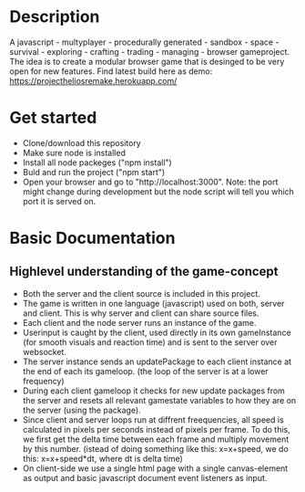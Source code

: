 Description
==============
A javascript - multyplayer - procedurally generated - sandbox - space - survival - exploring - crafting - trading - managing - browser gameproject. The idea is to create a modular browser game  that is desinged to be very open for new features. Find latest build here as demo: https://projectheliosremake.herokuapp.com/

Get started
==============
- Clone/download this repository
- Make sure node is installed
- Install all node packeges ("npm install")
- Buld and run the project ("npm start")
- Open your browser and go to "http://localhost:3000". Note: the port might change during development but the node script will tell you which port it is served on.

Basic Documentation
==============

Highlevel understanding of the game-concept
--------------
- Both the server and the client source is included in this project.
- The game is written in one language (javascript) used on both, server and client. This is why server and client can share source files.
- Each client and the node server runs an instance of the game.
- Userinput is caught by the client, used directly in its own gameInstance (for smooth visuals and reaction time) and is sent to the server over websocket.
- The server instance sends an updatePackage to each client instance at the end of each its gameloop. (the loop of the server is at a lower frequency)
- During each client gameloop it checks for new update packages from the server and resets all relevant gamestate variables to how they are on the server (using the package).
- Since client and server loops run at diffrent freequencies, all speed is calculated in pixels per seconds instead of pixels per frame. To do this, we first get the delta time between each frame and multiply movement by this number. (istead of doing something like this: x=x+speed, we do this: x=x+speed*dt, where dt is delta time)
- On client-side we use a single html page with a single canvas-element as output and basic javascript document event listeners as input.
